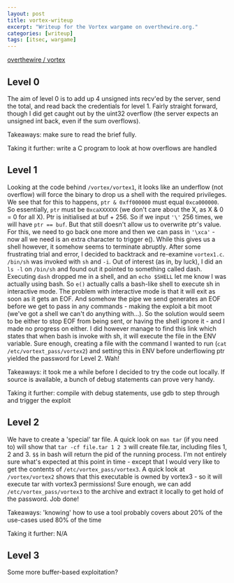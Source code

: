 ```yaml
---
layout: post
title: vortex-writeup
excerpt: "Writeup for the Vortex wargame on overthewire.org."
categories: [writeup]
tags: [itsec, wargame]
---
```


[overthewire / vortex](http://www.overthewire.org/wargames/vortex/)

## Level 0 ##

The aim of level 0 is to add up 4 unsigned ints recv'ed by the server, send the total, and read back the credentials for level 1. Fairly straight forward, though I did get caught out by the uint32 overflow (the server expects an unsigned int back, even if the sum overflows).

Takeaways: make sure to read the brief fully.

Taking it further: write a C program to look at how overflows are handled

## Level 1 ##

Looking at the code behind `/vortex/vortex1`, it looks like an underflow (not overflow) will force the binary to drop us a shell with the required privileges. We see that for this to happens, `ptr & 0xff000000` must equal `0xca000000`. So essentially, `ptr` must be `0xcaXXXXXX` (we don't care about the X, as X & 0 = 0 for all X). Ptr is initialised at buf + 256. So if we input `'\'` 256 times, we will have `ptr == buf`. But that still doesn't allow us to overwrite ptr's value. For this, we need to go back one more and then we can pass in `'\xca'` - now all we need is an extra character to trigger e().
While this gives us a shell however, it somehow seems to terminate abruptly. After some frustrating trial and error, I decided to backtrack and re-examine `vortex1.c`. `/bin/sh` was invoked with `sh` and `-i`. Out of interest (as in, by luck), I did an `ls -l` on `/bin/sh` and found out it pointed to something called dash. Executing `dash` dropped me in a shell, and an `echo $SHELL` let me know I was actually using bash. So `e()` actually calls a  bash-like shell to execute sh in interactive mode.
The problem with interactive mode is that it will exit as soon as it gets an EOF. And somehow the pipe we send generates an EOF before we get to pass in any commands - making the exploit a bit moot (we've got a shell we can't do anything with...). So the solution would seem to be either to stop EOF from being sent, or having the shell ignore it - and I made no progress on either. I did however manage to find this link which states that when bash is invoke with sh, it will execute the file in the ENV variable. Sure enough, creating a file with the command I wanted to run (`cat /etc/vortext_pass/vortex2`) and setting this in ENV before underflowing ptr yielded the password for Level 2. Wah!

Takeaways: it took me a while before I decided to try the code out locally. If source is available, a bunch of debug statements can prove very handy.

Taking it further: compile with debug statements, use gdb to step through and trigger the exploit

## Level 2 ##

We have to create a 'special' tar file. A quick look on `man tar` (if you need to) will show that `tar -cf file.tar 1 2 3` will create file.tar, including files 1, 2 and 3. `$$` in bash will return the pid of the running process. I'm not entirely sure what's expected at this point in time - except that I would very like to get the contents of `/etc/vortex_pass/vortex3`. A quick look at `/vortex/vortex2` shows that this executable is owned by vortex3 - so it will execute tar with vortex3 permissions!
Sure enough, we can add `/etc/vortex_pass/vortex3` to the archive and extract it locally to get hold of the password. Job done!

Takeaways: 'knowing' how to use a tool probably covers about 20% of the use-cases used 80% of the time

Taking it further: N/A

## Level 3 ##

Some more buffer-based exploitation?
